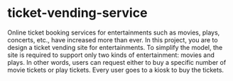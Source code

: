# ticket-vending-service
Online ticket booking services for entertainments such as movies, plays, concerts, etc., have increased more than ever.  In this project, you are to design a ticket vending site for entertainments.  To simplify the model,  the site is required to support only two kinds of entertainment:  movies and plays.  In other words, users can request either to buy a specific number of movie tickets or play tickets.  Every user goes to a kiosk to buy the tickets.

